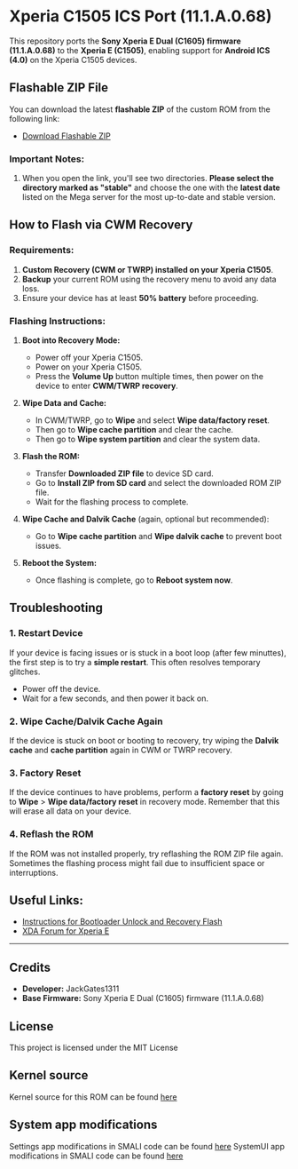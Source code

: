# Xperia C1505 ICS Port (11.1.A.0.68)

This repository ports the **Sony Xperia E Dual (C1605) firmware (11.1.A.0.68)** to the **Xperia E (C1505)**, enabling support for **Android ICS (4.0)** on the Xperia C1505 devices.

## Flashable ZIP File
You can download the latest **flashable ZIP** of the custom ROM from the following link:

- [Download Flashable ZIP](https://mega.nz/folder/1pZ1AQQS#nseOp0sfW6Fgzkpa5fBRXw)

### Important Notes:
1. When you open the link, you'll see two directories. **Please select the directory marked as "stable"** and choose the one with the **latest date** listed on the Mega server for the most up-to-date and stable version.

## How to Flash via CWM Recovery

### Requirements:
1. **Custom Recovery (CWM or TWRP) installed on your Xperia C1505**.
2. **Backup** your current ROM using the recovery menu to avoid any data loss.
3. Ensure your device has at least **50% battery** before proceeding.

### Flashing Instructions:

1. **Boot into Recovery Mode:**
   - Power off your Xperia C1505.
   - Power on your Xperia C1505. 
   - Press the **Volume Up** button multiple times, then power on the device to enter **CWM/TWRP recovery**.

2. **Wipe Data and Cache:**
   - In CWM/TWRP, go to **Wipe** and select **Wipe data/factory reset**.
   - Then go to **Wipe cache partition** and clear the cache.
   - Then go to **Wipe system partition** and clear the system data.

3. **Flash the ROM:**
   - Transfer **Downloaded ZIP file** to device SD card.
   - Go to **Install ZIP from SD card** and select the downloaded ROM ZIP file.
   - Wait for the flashing process to complete.

5. **Wipe Cache and Dalvik Cache** (again, optional but recommended):
   - Go to **Wipe cache partition** and **Wipe dalvik cache** to prevent boot issues.

6. **Reboot the System:**
   - Once flashing is complete, go to **Reboot system now**.

## Troubleshooting

### 1. **Restart Device**
   If your device is facing issues or is stuck in a boot loop (after few minuttes), the first step is to try a **simple restart**. This often resolves temporary glitches.

   - Power off the device.
   - Wait for a few seconds, and then power it back on.

### 2. **Wipe Cache/Dalvik Cache Again**
   If the device is stuck on boot or booting to recovery, try wiping the **Dalvik cache** and **cache partition** again in CWM or TWRP recovery.

### 3. **Factory Reset**
   If the device continues to have problems, perform a **factory reset** by going to **Wipe** > **Wipe data/factory reset** in recovery mode. Remember that this will erase all data on your device.

### 4. **Reflash the ROM**
   If the ROM was not installed properly, try reflashing the ROM ZIP file again. Sometimes the flashing process might fail due to insufficient space or interruptions.

## Useful Links:

- [Instructions for Bootloader Unlock and Recovery Flash](https://xdaforums.com/t/rom-e-ss-ds-ultimate-cm10-install-guide.2690057)
- [XDA Forum for Xperia E](https://xdaforums.com/t/xperia-e-official-thread-roms-mods-root-ftfs-how-to.2535522/)

---

## Credits

- **Developer:** JackGates1311
- **Base Firmware:** Sony Xperia E Dual (C1605) firmware (11.1.A.0.68)

## License

This project is licensed under the MIT License

## Kernel source

Kernel source for this ROM can be found [here](https://github.com/JackGates1311/xperia-c1505-ics-kernel)

## System app modifications

Settings app modifications in SMALI code can be found [here](https://github.com/JackGates1311/xperia-c1505-ics-settings)
SystemUI app modifications in SMALI code can be found [here](https://github.com/JackGates1311/xperia-c1505-ics-systemui)
